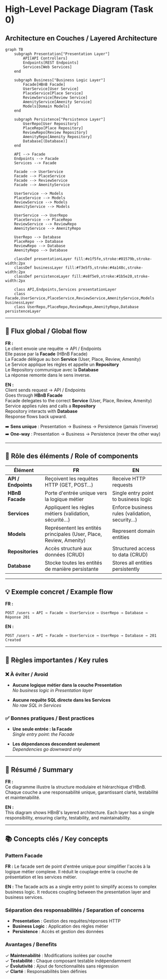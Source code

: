 # High-Level Package Diagram (Task 0)

## Architecture en Couches / Layered Architecture

```mermaid
graph TB
    subgraph Presentation["Presentation Layer"]
        API[API Controllers]
        Endpoints[REST Endpoints]
        Services[Web Services]
    end
    
    subgraph Business["Business Logic Layer"]
        Facade[HBnB Facade]
        UserService[User Service]
        PlaceService[Place Service]
        ReviewService[Review Service]
        AmenityService[Amenity Service]
        Models[Domain Models]
    end
    
    subgraph Persistence["Persistence Layer"]
        UserRepo[User Repository]
        PlaceRepo[Place Repository]
        ReviewRepo[Review Repository]
        AmenityRepo[Amenity Repository]
        Database[(Database)]
    end
    
    API --> Facade
    Endpoints --> Facade
    Services --> Facade
    
    Facade --> UserService
    Facade --> PlaceService
    Facade --> ReviewService
    Facade --> AmenityService
    
    UserService --> Models
    PlaceService --> Models
    ReviewService --> Models
    AmenityService --> Models
    
    UserService --> UserRepo
    PlaceService --> PlaceRepo
    ReviewService --> ReviewRepo
    AmenityService --> AmenityRepo
    
    UserRepo --> Database
    PlaceRepo --> Database
    ReviewRepo --> Database
    AmenityRepo --> Database
    
    classDef presentationLayer fill:#e1f5fe,stroke:#01579b,stroke-width:2px
    classDef businessLayer fill:#f3e5f5,stroke:#4a148c,stroke-width:2px
    classDef persistenceLayer fill:#e8f5e9,stroke:#1b5e20,stroke-width:2px
    
    class API,Endpoints,Services presentationLayer
    class Facade,UserService,PlaceService,ReviewService,AmenityService,Models businessLayer
    class UserRepo,PlaceRepo,ReviewRepo,AmenityRepo,Database persistenceLayer
```

---

## 🎯 Flux global / Global flow

**FR :**  
Le client envoie une requête → API / Endpoints  
Elle passe par la **Facade** (HBnB Facade)  
La Facade délègue au bon **Service** (User, Place, Review, Amenity)  
Le Service applique les règles et appelle un **Repository**  
Le Repository communique avec la **Database**  
La réponse remonte dans le sens inverse.

**EN :**  
Client sends request → API / Endpoints  
Goes through **HBnB Facade**  
Facade delegates to the correct **Service** (User, Place, Review, Amenity)  
Service applies rules and calls a **Repository**  
Repository interacts with **Database**  
Response flows back upward.

➡️ **Sens unique** : Presentation → Business → Persistence (jamais l'inverse)  
➡️ **One-way** : Presentation → Business → Persistence (never the other way)

---

## 🧩 Rôle des éléments / Role of components

| Élément | FR | EN |
|---------|----|----|
| **API / Endpoints** | Reçoivent les requêtes HTTP (GET, POST…) | Receive HTTP requests |
| **HBnB Facade** | Porte d'entrée unique vers la logique métier | Single entry point to business logic |
| **Services** | Appliquent les règles métiers (validation, sécurité…) | Enforce business rules (validation, security…) |
| **Models** | Représentent les entités principales (User, Place, Review, Amenity) | Represent domain entities |
| **Repositories** | Accès structuré aux données (CRUD) | Structured access to data (CRUD) |
| **Database** | Stocke toutes les entités de manière persistante | Stores all entities persistently |

---

## 💡 Exemple concret / Example flow

**FR :**
```
POST /users → API → Facade → UserService → UserRepo → Database → Réponse 201
```

**EN :**
```
POST /users → API → Facade → UserService → UserRepo → Database → 201 Created
```

---

## 🧱 Règles importantes / Key rules

### ❌ À éviter / Avoid
- **Aucune logique métier dans la couche Presentation**  
  *No business logic in Presentation layer*
  
- **Aucune requête SQL directe dans les Services**  
  *No raw SQL in Services*

### ✅ Bonnes pratiques / Best practices
- **Une seule entrée : la Facade**  
  *Single entry point: the Facade*
  
- **Les dépendances descendent seulement**  
  *Dependencies go downward only*

---

## 🧾 Résumé / Summary

**FR :**  
Ce diagramme illustre la structure modulaire et hiérarchique d'HBnB. Chaque couche a une responsabilité unique, garantissant clarté, testabilité et maintenabilité.

**EN :**  
This diagram shows HBnB's layered architecture. Each layer has a single responsibility, ensuring clarity, testability, and maintainability.

---

## 📚 Concepts clés / Key concepts

### Pattern Facade
**FR :** Le facade sert de point d'entrée unique pour simplifier l'accès à la logique métier complexe. Il réduit le couplage entre la couche de présentation et les services métier.

**EN :** The facade acts as a single entry point to simplify access to complex business logic. It reduces coupling between the presentation layer and business services.

### Séparation des responsabilités / Separation of concerns
- **Presentation** : Gestion des requêtes/réponses HTTP
- **Business Logic** : Application des règles métier
- **Persistence** : Accès et gestion des données

### Avantages / Benefits
✓ **Maintenabilité** : Modifications isolées par couche  
✓ **Testabilité** : Chaque composant testable indépendamment  
✓ **Évolutivité** : Ajout de fonctionnalités sans régression  
✓ **Clarté** : Responsabilités bien définies